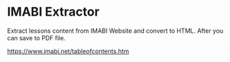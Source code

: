 # IMABI Extractor
Extract lessons content from IMABI Website and convert to HTML.
After you can save to PDF file.

https://www.imabi.net/tableofcontents.htm
